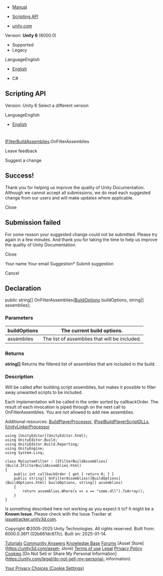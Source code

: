 [ ]()

  * [Manual](../Manual/index.html)
  * [Scripting API](../ScriptReference/index.html)

  * [unity.com](https://unity.com/)

Version: **Unity 6** (6000.0)

  * Supported
  * Legacy

LanguageEnglish

  * [English]()

  * C#

[ ](https://docs.unity3d.com)

## Scripting API

Version: Unity 6 Select a different version

LanguageEnglish

  * [English]()

#
[IFilterBuildAssemblies](Build.IFilterBuildAssemblies.html).OnFilterAssemblies

Leave feedback

Suggest a change

## Success!

Thank you for helping us improve the quality of Unity Documentation. Although
we cannot accept all submissions, we do read each suggested change from our
users and will make updates where applicable.

Close

## Submission failed

For some reason your suggested change could not be submitted. Please <a>try
again</a> in a few minutes. And thank you for taking the time to help us
improve the quality of Unity Documentation.

Close

Your name Your email Suggestion* Submit suggestion

Cancel

[ ]()

## Declaration

public string[] OnFilterAssemblies([BuildOptions](BuildOptions.html)
buildOptions, string[] assemblies);

### Parameters

buildOptions | The current build options.  
---|---  
assemblies | The list of assemblies that will be included.  
  
### Returns

**string[]** Returns the filtered list of assemblies that are included in the
build.

### Description

Will be called after building script assemblies, but makes it possible to
filter away unwanted scripts to be included.

Each implementation will be called in the order sorted by callbackOrder. The
result of each invocation is piped through on the next call to
OnFilterAssemblies. You are not allowed to add new assemblies.  
  
Additional resources: [BuildPlayerProcessor](Build.BuildPlayerProcessor.html),
[IPostBuildPlayerScriptDLLs](Build.IPostBuildPlayerScriptDLLs.html),
[IUnityLinkerProcessor](Build.IUnityLinkerProcessor.html)

    
    
    using [UnityEditor](UnityEditor.html);
    using UnityEditor.Build;
    using UnityEditor.Build.Reporting;
    using UnityEngine;
    using System.Linq;  
      
    class MyCustomFilter : [IFilterBuildAssemblies](Build.IFilterBuildAssemblies.html)
    {
        public int callbackOrder { get { return 0; } }
        public string[] OnFilterAssemblies([BuildOptions](BuildOptions.html) buildOptions, string[] assemblies)
        {
            return assemblies.Where(x => x == "some.dll").ToArray();
        }
    }
    

Is something described here not working as you expect it to? It might be a
**Known Issue**. Please check with the Issue Tracker at
[issuetracker.unity3d.com](https://issuetracker.unity3d.com).

Copyright ©2005-2025 Unity Technologies. All rights reserved. Built from:
6000.0.36f1 (02b661dc617c). Built on: 2025-01-14.

[Tutorials](https://unity3d.com/learn) [Community
Answers](https://answers.unity3d.com) [Knowledge
Base](https://support.unity3d.com/hc/en-us)
[Forums](https://forum.unity3d.com) [Asset Store](https://unity3d.com/asset-
store) [Terms of use](https://docs.unity3d.com/Manual/TermsOfUse.html)
[Legal](https://unity.com/legal) [Privacy
Policy](https://unity.com/legal/privacy-policy)
[Cookies](https://unity.com/legal/cookie-policy) [Do Not Sell or Share My
Personal Information](https://unity.com/legal/do-not-sell-my-personal-
information)

[Your Privacy Choices (Cookie Settings)](javascript:void\(0\);)

